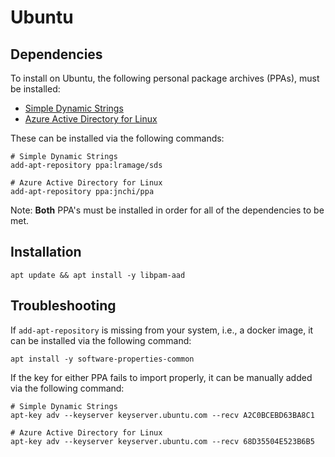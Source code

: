 # Ubuntu

## Dependencies

To install on Ubuntu, the following personal package archives (PPAs),
must be installed:

- [Simple Dynamic Strings][sds-ppa]
- [Azure Active Directory for Linux][jnchi-ppa]

These can be installed via the following commands:

```terminal
# Simple Dynamic Strings
add-apt-repository ppa:lramage/sds

# Azure Active Directory for Linux
add-apt-repository ppa:jnchi/ppa
```
Note: __Both__ PPA's must be installed in order for all of the dependencies to be met.

## Installation

```terminal
apt update && apt install -y libpam-aad
```

## Troubleshooting

If `add-apt-repository` is missing from your system, i.e., a docker image,
it can be installed via the following command:

```terminal
apt install -y software-properties-common
```

If the key for either PPA fails to import properly, 
it can be manually added via the following command:

```terminal
# Simple Dynamic Strings
apt-key adv --keyserver keyserver.ubuntu.com --recv A2C0BCEBD63BA8C1

# Azure Active Directory for Linux
apt-key adv --keyserver keyserver.ubuntu.com --recv 68D35504E523B6B5
```

[jnchi-ppa]: https://launchpad.net/~jnchi/+archive/ubuntu/ppa
[sds-ppa]: https://launchpad.net/~lramage/+archive/ubuntu/sds
